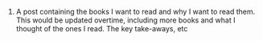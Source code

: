 1. A post containing the books I want to read and why I want to read them. This would be updated overtime, including more books and what I thought of the ones I read. The key take-aways, etc